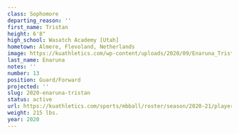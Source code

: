 ```yaml
---
class: Sophomore
departing_reason: ''
first_name: Tristan
height: 6'8"
high_school: Wasatch Academy [Utah]
hometown: Almere, Flevoland, Netherlands
image: https://kuathletics.com/wp-content/uploads/2020/09/Enaruna_Tristan_09082020-600x500.jpg
last_name: Enaruna
notes: ''
number: 13
position: Guard/Forward
projected: ''
slug: 2020-enaruna-tristan
status: active
url: https://kuathletics.com/sports/mbball/roster/season/2020-21/player/tristan-enaruna/
weight: 215 lbs.
year: 2020
---
```

